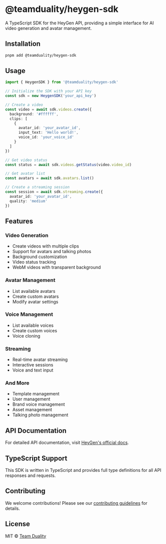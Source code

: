 # @teamduality/heygen-sdk

A TypeScript SDK for the HeyGen API, providing a simple interface for AI video generation and avatar management.

## Installation

```bash
pnpm add @teamduality/heygen-sdk
```

## Usage

```typescript
import { HeygenSDK } from '@teamduality/heygen-sdk'

// Initialize the SDK with your API key
const sdk = new HeygenSDK('your_api_key')

// Create a video
const video = await sdk.videos.create({
  background: '#ffffff',
  clips: [
    {
      avatar_id: 'your_avatar_id',
      input_text: 'Hello world!',
      voice_id: 'your_voice_id'
    }
  ]
})

// Get video status
const status = await sdk.videos.getStatus(video.video_id)

// Get avatar list
const avatars = await sdk.avatars.list()

// Create a streaming session
const session = await sdk.streaming.create({
  avatar_id: 'your_avatar_id',
  quality: 'medium'
})
```

## Features

### Video Generation

- Create videos with multiple clips
- Support for avatars and talking photos
- Background customization
- Video status tracking
- WebM videos with transparent background

### Avatar Management

- List available avatars
- Create custom avatars
- Modify avatar settings

### Voice Management

- List available voices
- Create custom voices
- Voice cloning

### Streaming

- Real-time avatar streaming
- Interactive sessions
- Voice and text input

### And More

- Template management
- User management
- Brand voice management
- Asset management
- Talking photo management

## API Documentation

For detailed API documentation, visit [HeyGen's official docs](https://docs.heygen.com).

## TypeScript Support

This SDK is written in TypeScript and provides full type definitions for all API responses and requests.

## Contributing

We welcome contributions! Please see our [contributing guidelines](../../CONTRIBUTING.md) for details.

## License

MIT © [Team Duality](https://github.com/teamduality)
